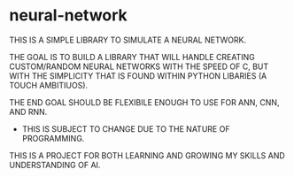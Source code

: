 # neural-network

THIS IS A SIMPLE LIBRARY TO SIMULATE A NEURAL NETWORK.

THE GOAL IS TO BUILD A LIBRARY THAT WILL HANDLE CREATING CUSTOM/RANDOM NEURAL NETWORKS WITH THE SPEED OF C, 
BUT WITH THE SIMPLICITY THAT IS FOUND WITHIN PYTHON LIBARIES (A TOUCH AMBITIUOS). 

THE END GOAL SHOULD BE FLEXIBILE ENOUGH TO USE FOR ANN, CNN, AND RNN.
- THIS IS SUBJECT TO CHANGE DUE TO THE NATURE OF PROGRAMMING.

THIS IS A PROJECT FOR BOTH LEARNING AND GROWING MY SKILLS AND UNDERSTANDING OF AI.
